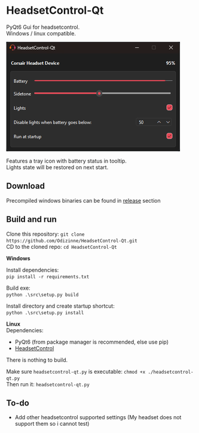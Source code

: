 # HeadsetControl-Qt
PyQt6 Gui for headsetcontrol.<br/>
Windows / linux compatible.

![image](assets/screenshot.png)

Features a tray icon with battery status in tooltip.<br/>
Lights state will be restored on next start.

## Download
Precompiled windows binaries can be found in [release](https://odizinne.net/Odizinne/HeadsetControl-Qt/releases/latest) section

## Build and run

Clone this repository: `git clone https://github.com/Odizinne/HeadsetControl-Qt.git`  
CD to the cloned repo: `cd HeadsetControl-Qt`

**Windows**  

Install dependencies:  
`pip install -r requirements.txt`

Build exe:  
`python .\src\setup.py build`

Install directory and create startup shortcut:  
`python .\src\setup.py install`

**Linux**  
Dependencies:
- PyQt6 (from package manager is recommended, else use pip)
- [HeadsetControl](https://github.com/Sapd/HeadsetControl)

There is nothing to build.

Make sure `headsetcontrol-qt.py` is executable: `chmod +x ./headsetcontrol-qt.py`  
Then run it: `headsetcontrol-qt.py`

## To-do
- Add other headsetcontrol supported settings (My headset does not support them so i cannot test)
